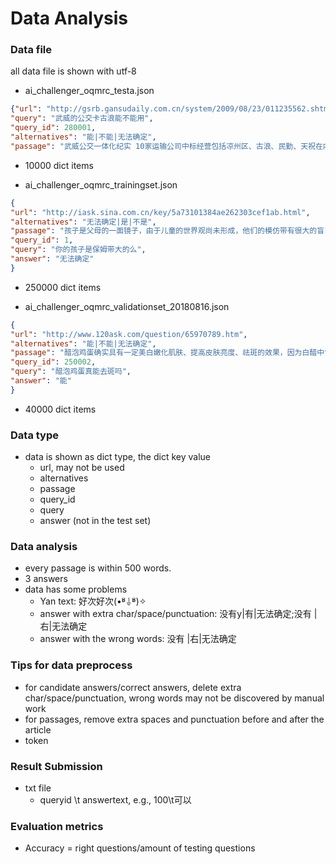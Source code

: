# Data Analysis

### Data file
all data file is shown with utf-8
- ai_challenger_oqmrc_testa.json
```json
{"url": "http://gsrb.gansudaily.com.cn/system/2009/08/23/011235562.shtml", 
"query": "武威的公交卡古浪能不能用", 
"query_id": 280001, 
"alternatives": "能|不能|无法确定", 
"passage": "武威公交一体化纪实 10家运输公司中标经营包括凉州区、古浪、民勤、天祝在内的城乡公交线路。经过收编、整合、更新，开通城乡公交客运班线23条，统一投放80辆高档次客运车辆，由运输公司统一管理。实际上，运营在这些线路的新型双开门公交车的标准、设施已远远超过城区公交车。武威运管部门通过市场竞争和行业引导，建立退出机制，规范经营行为，提升服务质量。 　　去年11月下旬，武威市区至古浪县城和凉州区50公里范围内的乡镇全部开通城乡公交，凉州区28个乡镇300个行政村更是全部覆盖城乡公交，率先实现“乡乡通公交，村村通客车”。这些城乡公交定时、定班、定点、定线，城乡公交均等化延伸到农民的家门口。“乡村小公交起到了穿针引线、走村串巷的功能。”沈兴国说。"}
```
* 10000 dict items
- ai_challenger_oqmrc_trainingset.json
```json
{
"url": "http://iask.sina.com.cn/key/5a73101384ae262303cef1ab.html", 
"alternatives": "无法确定|是|不是", 
"passage": "孩子是父母的一面镜子，由于儿童的世界观尚未形成，他们的模仿带有很大的盲目性，所以还是父母带好。除非万不得已，绝对不能把上早教课等教育问题交给保姆，她们负责生活起居就好了，树立孩子一生的良好习惯，家长们可千万不能大意。",
"query_id": 1, 
"query": "你的孩子是保姆带大的么",
"answer": "无法确定" 
}
```
* 250000 dict items
- ai_challenger_oqmrc_validationset_20180816.json
```json
{
"url": "http://www.120ask.com/question/65970789.htm", 
"alternatives": "能|不能|无法确定", 
"passage": "醋泡鸡蛋确实具有一定美白嫩化肌肤、提高皮肤亮度、祛斑的效果，因为白醋中含有的醋酸可以加速表皮新陈代谢、软化角质，鸡蛋清中的蛋白质可以嫩化肌肤，收缩毛孔的作用。", 
"query_id": 250002, 
"query": "醋泡鸡蛋真能去斑吗",
"answer": "能"
}
```
* 40000 dict items

### Data type
- data is shown as dict type, the dict key value
	- url, may not be used
	- alternatives
	- passage
	- query_id
	- query
	- answer \(not in the test set\)

### Data analysis
- every passage is within 500 words.
- 3 answers
- data has some problems
	- Yan text: 好次好次(•ؔʶ ˡ̲̮ ؔʶ)✧
	- answer with extra char/space/punctuation: 没有y|有|无法确定;没有 |右|无法确定
	- answer with the wrong words: 没有 |右|无法确定

### Tips for data preprocess
- for candidate answers/correct answers, delete extra char/space/punctuation, wrong words may not be discovered by manual work
- for passages, remove extra spaces and punctuation before and after the article
- token

### Result Submission
- txt file
	- queryid \t answertext, e.g., 100\t可以

### Evaluation metrics
- Accuracy = right questions/amount of testing questions
	

	


